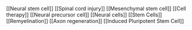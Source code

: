 [[Neural stem cell]]
[[Spinal cord injury]]
[[Mesenchymal stem cell]]
[[Cell therapy]]
[[Neural precursor cell]]
[[Neural cells]]
[[Stem Cells]]
[[Remyelination]]
[[Axon regeneration]]
[[Induced Pluripotent Stem Cell]]
